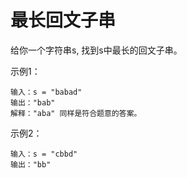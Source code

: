# 最长回文子串

给你一个字符串s, 找到s中最长的回文子串。

示例1：
```
输入：s = "babad"
输出："bab"
解释："aba" 同样是符合题意的答案。
```

示例2：
```
输入：s = "cbbd"
输出："bb"
```